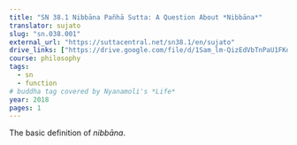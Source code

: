 ```yaml
---
title: "SN 38.1 Nibbāna Pañhā Sutta: A Question About *Nibbāna*"
translator: sujato
slug: "sn.038.001"
external_url: "https://suttacentral.net/sn38.1/en/sujato"
drive_links: ["https://drive.google.com/file/d/1Sam_lm-QizEdVbTnPaU1FKdw1s18HG15/view?usp=drivesdk"]
course: philosophy
tags:
  - sn
  - function
# buddha tag covered by Nyanamoli's *Life*
year: 2018
pages: 1
---
```


The basic definition of *nibbāna*.

